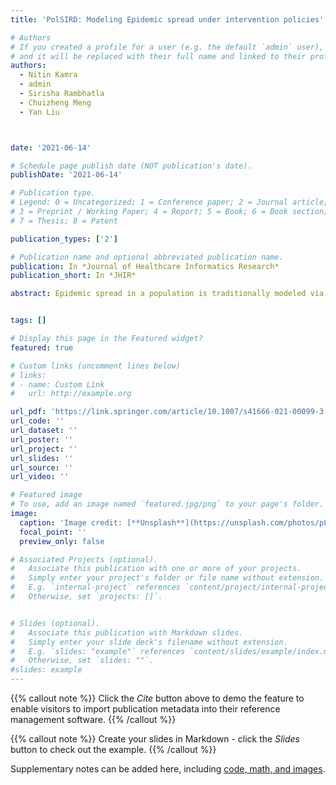 ```yaml
---
title: 'PolSIRD: Modeling Epidemic spread under intervention policies'

# Authors
# If you created a profile for a user (e.g. the default `admin` user), write the username (folder name) here
# and it will be replaced with their full name and linked to their profile.
authors:
  - Nitin Kamra
  - admin
  - Sirisha Rambhatla
  - Chuizheng Meng
  - Yan Liu



date: '2021-06-14'

# Schedule page publish date (NOT publication's date).
publishDate: '2021-06-14'

# Publication type.
# Legend: 0 = Uncategorized; 1 = Conference paper; 2 = Journal article;
# 3 = Preprint / Working Paper; 4 = Report; 5 = Book; 6 = Book section;
# 7 = Thesis; 8 = Patent

publication_types: ['2']

# Publication name and optional abbreviated publication name.
publication: In *Journal of Healthcare Informatics Research*
publication_short: In *JHIR*

abstract: Epidemic spread in a population is traditionally modeled via compartmentalized models which represent the free evolution of disease in the absence of any intervention policies. In addition, these models assume full observability of disease cases and do not account for under-reporting. We present a mathematical model, namely PolSIRD, which accounts for the under-reporting by introducing an observation mechanism. It also captures the effects of intervention policies on the disease spread parameters by leveraging intervention policy data along with the reported disease cases. Furthermore, we allow our recurrent model to learn the initial hidden state of all compartments end-to-end along with other parameters via gradient-based training. We apply our model to the spread of the recent global outbreak of COVID-19 in the USA, where our model outperforms the methods employed by the CDC in predicting the spread. We also provide counterfactual simulations from our model to analyze the effect of lifting the intervention policies prematurely and our model correctly predicts the second wave of the epidemic.


tags: []

# Display this page in the Featured widget?
featured: true

# Custom links (uncomment lines below)
# links:
# - name: Custom Link
#   url: http://example.org

url_pdf: 'https://link.springer.com/article/10.1007/s41666-021-00099-3'
url_code: ''
url_dataset: ''
url_poster: ''
url_project: ''
url_slides: ''
url_source: ''
url_video: ''

# Featured image
# To use, add an image named `featured.jpg/png` to your page's folder.
image:
  caption: 'Image credit: [**Unsplash**](https://unsplash.com/photos/pLCdAaMFLTE)'
  focal_point: ''
  preview_only: false

# Associated Projects (optional).
#   Associate this publication with one or more of your projects.
#   Simply enter your project's folder or file name without extension.
#   E.g. `internal-project` references `content/project/internal-project/index.md`.
#   Otherwise, set `projects: []`.


# Slides (optional).
#   Associate this publication with Markdown slides.
#   Simply enter your slide deck's filename without extension.
#   E.g. `slides: "example"` references `content/slides/example/index.md`.
#   Otherwise, set `slides: ""`.
#slides: example
---
```


{{% callout note %}}
Click the _Cite_ button above to demo the feature to enable visitors to import publication metadata into their reference management software.
{{% /callout %}}

{{% callout note %}}
Create your slides in Markdown - click the _Slides_ button to check out the example.
{{% /callout %}}

Supplementary notes can be added here, including [code, math, and images](https://wowchemy.com/docs/writing-markdown-latex/).
